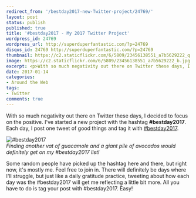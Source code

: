 ```yaml
---
redirect_from: '/bestday2017-new-Twitter-project/24769/'
layout: post
status: publish
published: true
title: '#bestday2017 - My 2017 Twitter Project'
wordpress_id: 24769
wordpress_url: http://superduperfantastic.com/?p=24769
disqus_id: 24769 http://superduperfantastic.com/?p=24769
thumbnail: https://c2.staticflickr.com/6/5809/23456138551_a7b5629222_q.jpg
image: https://c2.staticflickr.com/6/5809/23456138551_a7b5629222_b.jpg
excerpt: <p>With so much negativity out there on Twitter these days, I decided to focus on the positive. I've started a new project with the hashtag &#35;bestday2017. Feel free to join in!</p>
date: 2017-01-14
categories:
- Around the Web
tags:
- Twitter
comments: true
---
```

With so much negativity out there on Twitter these days, I decided to focus on the positive. I've started a new project with the hashtag **#bestday2017**. Each day, I post one tweet of good things and tag it with [#bestday2017](https://twitter.com/hashtag/bestday2017?src=hash).

![#bestday2017](https://c2.staticflickr.com/6/5809/23456138551_a7b5629222_b.jpg)  
_Finding another vat of guacamole and a giant pile of avocados would definitely get on my #bestday2017 list!_

Some random people have picked up the hashtag here and there, but right now, it's mostly me. Feel free to join in. There will definitely be days where I'll struggle, but just like a daily gratitude practice, tweeting about how each day was the #bestday2017 will get me reflecting a little bit more. All you have to do is tag your post with #bestday2017\. Easy!